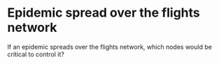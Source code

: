 # Epidemic spread over the flights network

If an epidemic spreads over the flights network, which nodes would be critical to control it?
